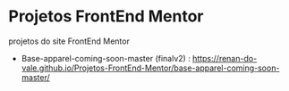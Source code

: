 # Projetos FrontEnd Mentor
 projetos do site FrontEnd Mentor

 - Base-apparel-coming-soon-master (finalv2) : https://renan-do-vale.github.io/Projetos-FrontEnd-Mentor/base-apparel-coming-soon-master/
